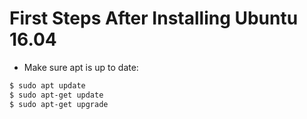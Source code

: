# First Steps After Installing Ubuntu 16.04

- Make sure apt is up to date:
```bash
$ sudo apt update
$ sudo apt-get update
$ sudo apt-get upgrade
```

